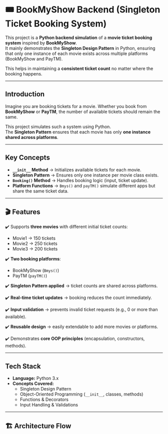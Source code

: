 # 🎟️ BookMyShow Backend (Singleton Ticket Booking System)

This project is a **Python backend simulation** of a **movie ticket booking system** inspired by **BookMyShow**.  
It mainly demonstrates the **Singleton Design Pattern** in Python, ensuring that only one instance of each movie exists across multiple platforms (BookMyShow and PayTM).  

This helps in maintaining a **consistent ticket count** no matter where the booking happens.

---

##  Introduction
Imagine you are booking tickets for a movie. Whether you book from **BookMyShow** or **PayTM**, the number of available tickets should remain the same.  

This project simulates such a system using Python.  
The **Singleton Pattern** ensures that each movie has only **one instance shared across platforms**.  

---

##  Key Concepts
- **`__init__` Method** → Initializes available tickets for each movie.  
- **Singleton Pattern** → Ensures only one instance per movie class exists.  
- **`Booking()` Method** → Handles booking logic (input, ticket update).  
- **Platform Functions** → `Bmys()` and `payTM()` simulate different apps but share the same ticket data.  

---

## 🎬 Features
✔️ Supports **three movies** with different initial ticket counts:  
   - Movie1 → 150 tickets  
   - Movie2 → 250 tickets  
   - Movie3 → 200 tickets  

✔️ **Two booking platforms**:  
   - BookMyShow (`Bmys()`)  
   - PayTM (`payTM()`)  

✔️ **Singleton Pattern applied** → ticket counts are shared across platforms.  

✔️ **Real-time ticket updates** → booking reduces the count immediately.  

✔️ **Input validation** → prevents invalid ticket requests (e.g., 0 or more than available).  

✔️ **Reusable design** → easily extendable to add more movies or platforms.  

✔️ Demonstrates **core OOP principles** (encapsulation, constructors, methods).  

---

##  Tech Stack
- **Language:** Python 3.x  
- **Concepts Covered:**  
  - Singleton Design Pattern  
  - Object-Oriented Programming (`__init__`, classes, methods)  
  - Functions & Decorators  
  - Input Handling & Validations  

---

## 🏗️ Architecture Flow
